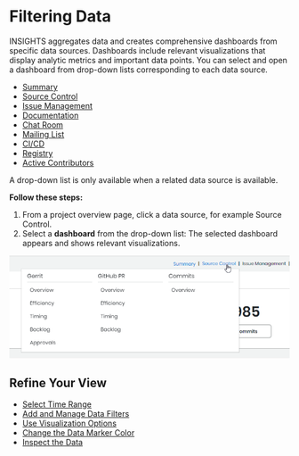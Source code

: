 # Filtering Data

INSIGHTS aggregates data and creates comprehensive dashboards from specific data sources. Dashboards include relevant visualizations that display analytic metrics and important data points. You can select and open a dashboard from drop-down lists corresponding to each data source.

* [Summary](../viewing-dashboards/summary.md)
* [Source Control](../viewing-dashboards/source-control/)
* [Issue Management](../viewing-dashboards/project-management/)
* [Documentation](../viewing-dashboards/documentation/)
* [Chat Room](../viewing-dashboards/chat-room/)
* [Mailing List](../viewing-dashboards/mailing-list/)
* [CI/CD](../viewing-dashboards/ci-cd/)
* [Registry](../viewing-dashboards/registry/)
* [Active Contributors](../viewing-dashboards/active-contributors/)

A drop-down list is only available when a related data source is available.

**Follow these steps:**

1. From a project overview page, click a data source, for example Source Control.
2. Select a **dashboard** from the drop-down list: The selected dashboard appears and shows relevant visualizations.

![Source Control](../../../.gitbook/assets/source-control-drop-down%20%281%29.png)

## Refine Your View <a id="ViewDashboardAnalytics-RefineYourView"></a>

* [Select Time Range](select-time-range.md)
* [Add and Manage Data Filters](add-and-manage-data-filters.md)
* [Use Visualization Options](use-visualization-options.md)
* [Change the Data Marker Color](change-the-data-marker-color.md)
* [Inspect the Data](inspect-the-data.md)

